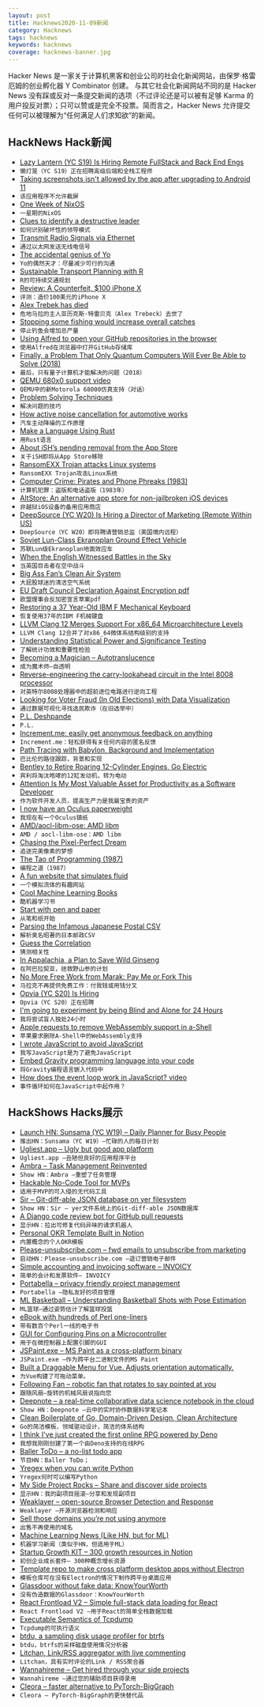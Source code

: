```yaml
---
layout: post
title: Hacknews2020-11-09新闻
category: Hacknews
tags: hacknews
keywords: hacknews
coverage: hacknews-banner.jpg
---
```


Hacker News 是一家关于计算机黑客和创业公司的社会化新闻网站，由保罗·格雷厄姆的创业孵化器 Y Combinator 创建。
与其它社会化新闻网站不同的是 Hacker News 没有踩或反对一条提交新闻的选项（不过评论还是可以被有足够 Karma 的用户投反对票）；只可以赞或是完全不投票。简而言之，Hacker News 允许提交任何可以被理解为“任何满足人们求知欲”的新闻。

## HackNews Hack新闻


- [Lazy Lantern (YC S19) Is Hiring Remote FullStack and Back End Engs](https://angel.co/company/lazylantern/jobs)
- `懒灯笼（YC S19）正在招聘高级后端和全栈工程师`
- [Taking screenshots isn't allowed by the app after upgrading to Android 11](https://support.google.com/pixelphone/thread/70006808?hl=en)
- `该应用程序不允许截屏`
- [One Week of NixOS](https://jae.moe/blog/2020/11/one-week-of-nixos/)
- `一星期的NixOS`
- [Clues to identify a destructive leader](https://articles.tilt365.com/identify-destructive-leadership-patterns/)
- `如何识别破坏性的领导模式`
- [Transmit Radio Signals via Ethernet](https://github.com/sq5bpf/etherify)
- `通过以太网发送无线电信号`
- [The accidental genius of Yo](https://capiche.com/e/yo-atomized-communication)
- `Yo的偶然天才：尽量减少可行的沟通`
- [Sustainable Transport Planning with R](https://github.com/ropensci/stplanr)
- `R的可持续交通规划`
- [Review: A Counterfeit, $100 iPhone X](https://www.vice.com/en/article/qvmkdd/counterfeit-iphone-x-review-and-teardown)
- `评测：造价100美元的iPhone X`
- [Alex Trebek has died](https://twitter.com/Jeopardy/status/1325490106329751553)
- `危地马拉的主人亚历克斯·特雷贝克（Alex Trebeck）去世了`
- [Stopping some fishing would increase overall catches](https://www.economist.com/science-and-technology/2020/10/31/stopping-some-fishing-would-increase-overall-catches)
- `停止钓鱼会增加总产量`
- [Using Alfred to open your GitHub repositories in the browser](https://mmazzarolo.com/blog/2020-09-28-alfred-github-repos/)
- `使用Alfred在浏览器中打开GitHub存储库`
- [Finally, a Problem That Only Quantum Computers Will Ever Be Able to Solve (2018)](https://www.quantamagazine.org/finally-a-problem-that-only-quantum-computers-will-ever-be-able-to-solve-20180621/)
- `最后，只有量子计算机才能解决的问题（2018）`
- [QEMU 680x0 support video](https://www.youtube.com/watch?v=s_ve0bCC9q4)
- `QEMU中的新Motorola 68000仿真支持（对话）`
- [Problem Solving Techniques](https://denvaar.github.io/articles/problem_solving_example.html)
- `解决问题的技巧`
- [How active noise cancellation for automotive works](https://www.silentium.com/advanced-broad-band-active-noise-cancellation-now-available-in-cars/)
- `汽车主动降噪的工作原理`
- [Make a Language Using Rust](https://arzg.github.io/lang/)
- `用Rust语言`
- [About iSH’s pending removal from the App Store](https://ish.app/app-store-removal)
- `关于iSH即将从App Store移除`
- [RansomEXX Trojan attacks Linux systems](https://securelist.com/ransomexx-trojan-attacks-linux-systems/99279/)
- `RansomEXX Trojan攻击Linux系统`
- [Computer Crime: Pirates and Phone Phreaks (1983)](https://archive.org/details/softside-magazine-59/page/n9)
- `计算机犯罪：盗版和电话盗版（1983年）`
- [AltStore: An alternative app store for non-jailbroken iOS devices](https://github.com/rileytestut/AltStore)
- `非越狱iOS设备的备用应用商店`
- [DeepSource (YC W20) Is Hiring a Director of Marketing (Remote Within US)](https://deepsource.io/jobs/director-marketing-us/)
- `DeepSource（YC W20）即将聘请营销总监（美国境内远程）`
- [Soviet Lun-Class Ekranoplan Ground Effect Vehicle](https://en.wikipedia.org/wiki/Lun-class_ekranoplan)
- `苏联Lun级Ekranoplan地面效应车`
- [When the English Witnessed Battles in the Sky](https://daily.jstor.org/when-the-english-witnessed-battles-in-the-sky/)
- `当英国目击者在空中战斗`
- [Big Ass Fan’s Clean Air System](https://www.bigassfans.com/air-disinfection/)
- `大屁股球迷的清洁空气系统`
- [EU Draft Council Declaration Against Encryption pdf](https://www.statewatch.org/media/1434/eu-council-draft-declaration-against-encryption-12143-20.pdf)
- `欧盟理事会反加密宣言草案pdf`
- [Restoring a 37 Year-Old IBM F Mechanical Keyboard](https://blog.opsdisk.com/restoring-a-37-year-old-ibm-model-f-mechanical-keyboard.html)
- `恢复使用37年的IBM F机械键盘`
- [LLVM Clang 12 Merges Support For x86_64 Microarchitecture Levels](https://www.phoronix.com/scan.php?page=news_item&px=LLVM-Clang-12-Microarch-Levels)
- `LLVM Clang 12合并了对x86_64微体系结构级别的支持`
- [Understanding Statistical Power and Significance Testing](https://rpsychologist.com/d3/nhst/)
- `了解统计功效和重要性检验`
- [Becoming a Magician – Autotranslucence](https://autotranslucence.wordpress.com/2018/03/30/becoming-a-magician/)
- `成为魔术师–自透明`
- [Reverse-engineering the carry-lookahead circuit in the Intel 8008 processor](http://www.righto.com/2020/11/reverse-engineering-carry-lookahead.html?m=1)
- `对英特尔8008处理器中的超前进位电路进行逆向工程`
- [Looking for Voter Fraud (In Old Elections) with Data Visualization](https://probablydance.com/2020/11/08/looking-for-voter-fraud-in-old-elections-with-data-visualization/)
- `通过数据可视化寻找选民欺诈（在旧选举中）`
- [P.L. Deshpande](https://artsandculture.google.com/story/1gWB3H6KKgnS-g)
- `P.L.`
- [Increment.me: easily get anonymous feedback on anything](https://increment.me)
- `Increment.me：轻松获得有关任何内容的匿名反馈`
- [Path Tracing with Babylon, Background and Implementation](https://forum.babylonjs.com/t/path-tracing-with-babylon-background-and-implementation/12832)
- `巴比伦的路径跟踪，背景和实现`
- [Bentley to Retire Roaring 12-Cylinder Engines, Go Electric](https://www.bloomberg.com/news/articles/2020-11-05/bentley-to-retire-roaring-12-cylinder-engines-in-electric-shift)
- `宾利将淘汰咆哮的12缸发动机，转为电动`
- [Attention Is My Most Valuable Asset for Productivity as a Software Developer](https://zwbetz.com/attention-is-my-most-valuable-asset-for-productivity-as-a-software-developer/)
- `作为软件开发人员，提高生产力是我最宝贵的资产`
- [I now have an Oculus paperweight](https://www.reddit.com/r/oculus/comments/jqh1bg/i_now_have_an_oculus_paperweight/)
- `我现在有一个Oculus镇纸`
- [AMD/aocl-libm-ose: AMD libm](https://github.com/amd/aocl-libm-ose)
- `AMD / aocl-libm-ose：AMD libm`
- [Chasing the Pixel-Perfect Dream](https://joshwcomeau.com/css/pixel-perfection/)
- `追逐完美像素的梦想`
- [The Tao of Programming (1987)](https://www.mit.edu/~xela/tao.html)
- `编程之道（1987）`
- [A fun website that simulates fluid](https://paveldogreat.github.io/WebGL-Fluid-Simulation/)
- `一个模拟流体的有趣网站`
- [Cool Machine Learning Books](http://matpalm.com/blog/cool_machine_learning_books/)
- `酷机器学习书`
- [Start with pen and paper](https://sethetter.com/posts/start-with-pen-and-paper/)
- `从笔和纸开始`
- [Parsing the Infamous Japanese Postal CSV](https://www.dampfkraft.com/posuto.html)
- `解析臭名昭著的日本邮政CSV`
- [Guess the Correlation](http://guessthecorrelation.com/)
- `猜测相关性`
- [In Appalachia, a Plan to Save Wild Ginseng](https://undark.org/2020/11/04/save-wild-ginseng-appalachia/)
- `在阿巴拉契亚，拯救野山参的计划`
- [No More Free Work from Marak: Pay Me or Fork This](https://github.com/Marak/faker.js/issues/1046)
- `马拉克不再提供免费工作：付我钱或用钱分叉`
- [Opvia (YC S20) Is Hiring](https://www.notion.so/opvia/Jobs-151305ed30a140f29ec9eb7df00deadc)
- `Opvia（YC S20）正在招聘`
- [I'm going to experiment by being Blind and Alone for 24 Hours](https://dormin.org/2020/11/08/the-blind-alone-and-confused-for-24-hours-challenge/)
- `我将尝试盲人独处24小时`
- [Apple requests to remove WebAssembly support in a-Shell](https://twitter.com/a_Shell_iOS/status/1325526061099196416)
- `苹果要求删除A-Shell中的WebAssembly支持`
- [I wrote JavaScript to avoid JavaScript](https://markentier.tech/posts/2020/10/wrote-javascript-to-avoid-javascript/)
- `我写JavaScript是为了避免JavaScript`
- [Embed Gravity programming language into your code](https://marcobambini.github.io/gravity/#/embedding)
- `将Gravity编程语言嵌入代码中`
- [How does the event loop work in JavaScript? video](https://yonatankra.com/how-does-the-event-loop-work/)
- `事件循环如何在JavaScript中起作用？`


## HackShows Hacks展示

- [Launch HN: Sunsama (YC W19) – Daily Planner for Busy People](item?id=24990238)
- `推出HN：Sunsama（YC W19）–忙碌的人的每日计划`
- [ Ugliest.app – Ugly but good app platform](https://ugliest.app)
- `Ugliest.app –丑陋但良好的应用程序平台`
- [ Ambra – Task Management Reinvented](item?id=24997104)
- `Show HN：Ambra –重塑了任务管理`
- [ Hackable No-Code Tool for MVPs](https://abstra.app/?ref=hn4)
- `适用于MVP的可入侵的无代码工具`
- [ Sir – Git-diff-able JSON database on yer filesystem](https://github.com/c9fe/sirdb)
- `Show HN：Sir – yer文件系统上的Git-diff-able JSON数据库`
- [ A Django code review bot for GitHub pull requests](https://django.doctor/?show-hn)
- `显示HN：拉出可修复代码异味的请求机器人`
- [ Personal OKR Template Built in Notion](https://rohitgupta.site/OKR-2021-f4c8acc86da24b278048b02158eafc32)
- `内置概念的个人OKR模板`
- [ Please-unsubscribe.com – fwd emails to unsubscribe from marketing](https://please-unsubscribe.com)
- `启动HN：Please-unsubscribe.com –退订营销电子邮件`
- [ Simple accounting and invoicing software – INVOICY](https://invoicy.io/)
- `简单的会计和发票软件– INVOICY`
- [ Portabella – privacy friendly project management](https://portabella.io)
- `Portabella –隐私友好的项目管理`
- [ ML Basketball – Understanding Basketball Shots with Pose Estimation](https://github.com/chonyy/AI-basketball-analysis)
- `ML篮球–通过姿势估计了解篮球投篮`
- [ eBook with hundreds of Perl one-liners](https://learnbyexample.github.io/learn_perl_oneliners/one-liner-introduction.html)
- `带有数百个Perl一线的电子书`
- [ GUI for Configuring Pins on a Microcontroller](https://vicara.co/nrf52-code-generator)
- `用于在微控制器上配置引脚的GUI`
- [ JSPaint.exe – MS Paint as a cross-platform binary](https://github.com/c9fe/jspaint.exe)
- `JSPaint.exe –作为跨平台二进制文件的MS Paint`
- [ Built a Draggable Menu for Vue. Adjusts orientation automatically.](https://github.com/prabhuignoto/vue-float-menu)
- `为Vue构建了可拖动菜单。`
- [ Following Fan – robotic fan that rotates to say pointed at you](https://thefollowingfan.com)
- `跟随风扇–旋转的机械风扇说指向您`
- [ Deepnote – a real-time collaborative data science notebook in the cloud](https://deepnote.com)
- `Show HN：Deepnote –云中的实时协作数据科学笔记本`
- [ Clean Boilerplate of Go, Domain-Driven Design, Clean Architecture](https://github.com/resotto/goilerplate)
- `Go的简洁模板，领域驱动设计，简洁的体系结构`
- [ I think I've just created the first online RPG powered by Deno](https://tinyland.online/)
- `我想我刚刚创建了第一个由Deno支持的在线RPG`
- [ Baller ToDo – a no-list todo app](https://ballertodo.com/)
- `节目HN：Baller ToDo；`
- [ Yregex when you can write Python](https://github.com/iogf/crocs)
- `Yregex何时可以编写Python`
- [ My Side Project Rocks – Share and discover side projects](https://mysideproject.rocks)
- `显示HN：我的副项目摇滚–分享和发现副项目`
- [ Weaklayer – open-source Browser Detection and Response](https://weaklayer.com)
- `Weaklayer –开源浏览器检测和响应`
- [ Sell those domains you’re not using anymore](https://nicenames.org)
- `出售不再使用的域名`
- [ Machine Learning News (Like HN, but for ML)](https://mln.dev/top/1)
- `机器学习新闻（类似于HN，但适用于ML）`
- [ Startup Growth KIT – 300 growth resources in Notion](https://startupgrow.co/)
- `初创企业成长套件– 300种概念增长资源`
- [ Template repo to make cross platform desktop apps without Electron](https://github.com/c9fe/grader-base)
- `模板仓库可在没有Electron的情况下制作跨平台桌面应用`
- [ Glassdoor without fake data: KnowYourWorth](https://knowyourworth.site/)
- `没有伪造数据的Glassdoor：KnowYourWorth`
- [ React Frontload V2 – Simple full-stack data loading for React](https://davnicwil.com/react-frontload)
- `React Frontload V2 –用于React的简单全栈数据加载`
- [ Executable Semantics of Tcpdump](https://gitlab.com/niksu/caper)
- `Tcpdump的可执行语义`
- [ btdu, a sampling disk usage profiler for btrfs](https://github.com/CyberShadow/btdu)
- `btdu，btrfs的采样磁盘使用情况分析器`
- [ Litchan, Link/RSS aggregator with live commenting](https://litchan.com)
- `Litchan，具有实时评论的Link / RSS聚合器`
- [ Wannahireme – Get hired through your side projects](https://wannahireme.com/)
- `Wannahireme –通过您的辅助项目获得录用`
- [ Cleora – faster alternative to PyTorch-BigGraph](https://github.com/Synerise/cleora)
- `Cleora – PyTorch-BigGraph的更快替代品`

